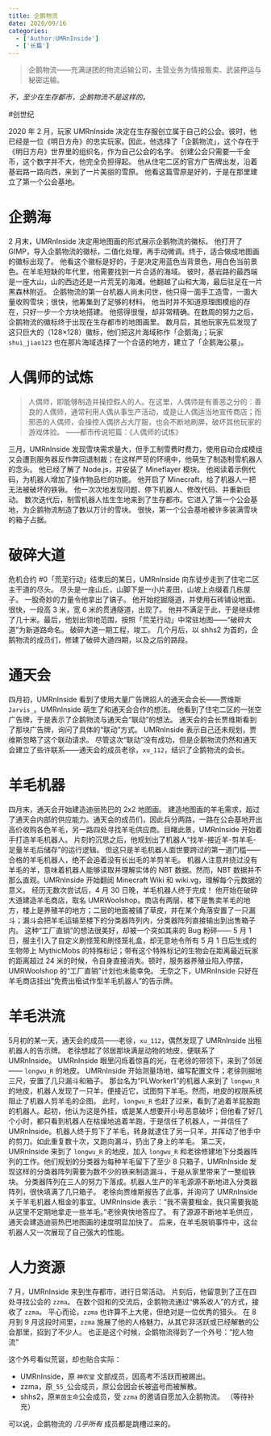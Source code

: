 ```yaml
---
title: 企鹅物流
date: 2020/09/16
categories:
  - ['Author:UMRnInside']
  - ['长篇']
---
```

> 企鹅物流——充满谜团的物流运输公司，主营业务为情报贩卖、武装押运与秘密运输。

_不，至少在生存都市，企鹅物流不是这样的。_
<!--more-->

#创世纪

2020 年 2 月，玩家 UMRnInside 决定在生存服创立属于自己的公会。彼时，他已经是一位《明日方舟》的忠实玩家。因此，他选择了「企鹅物流」，这个存在于《明日方舟》世界里的组织名，作为自己公会的名字。
创建公会只需要一千金币，这个数字并不大，他完全负担得起。
他从住宅二区的官方广告牌出发，沿着基岩路一路向西，来到了一片美丽的雪原。
他看这篇雪原是好的，于是在那里建立了第一个公会基地。

# 企鹅海
2 月末，UMRnInside 决定用地图画的形式展示企鹅物流的徽标。
他打开了 GIMP，导入企鹅物流的徽标，二值化处理，再手动微调。终于，适合做成地图画的徽标出现了。
他看这个徽标是好的，于是决定用蓝色当背景色，用白色当前景色。在羊毛短缺的年代里，他需要找到一片合适的海域。
彼时，基岩路的最西端是一座大山，山的西边还是一片荒芜的海滩。他翻越了山和大海，最后驻足在一片黑森林附近。
企鹅物流的第一台机器人尚未问世，他只得一面手工造雪，一面大量收购雪块；很快，他筹集到了足够的材料。
他当时并不知道原理图模组的存在，只好一步一个方块地搭建。
他搭得很慢，却非常精确。在数周的努力之后，企鹅物流的徽标终于出现在生存都市的地图画里。
数月后，其他玩家先后发现了这只巨大的（128×128）徽标，他们把这片海域称作「企鹅海」；玩家 `shui_jiao123` 也在那片海域选择了一个合适的地方，建立了「企鹅海公墓」。

# 人偶师的试炼
> 人偶师，即能够制造并操控假人的人。在这里，人偶师是有善恶之分的：善良的人偶师，通常利用人偶从事生产活动，或是让人偶适当地宣传商店；而邪恶的人偶师，会操控人偶挤占大厅服，也会不断地刷屏，破坏其他玩家的游戏体验。
> ——都市传说短篇：《人偶师的试炼》

三月，UMRnInside 发现雪块需求量大，但手工制雪费时费力，使用自动合成模组又会遭到服务器反作弊回退制裁；在这样严苛的环境中，他萌生了制造制雪机器人的念头。
他已经了解了 Node.js，并安装了 Mineflayer 模块。
他阅读着示例代码，为机器人增加了操作物品栏的功能。
他开启了 Minecraft，给了机器人一把无法被破坏的铁锹。
他一次次地发现问题、停下机器人、修改代码、并重新启动。
数次迭代后，制雪机器人怯生生地来到了生存都市。它进入了第一个公会基地，为企鹅物流制造了数以万计的雪块。
很快，第一个公会基地被许多装满雪块的箱子占据。

# 破碎大道

危机合约 #0「荒芜行动」结束后的某日，UMRnInside 向东徒步走到了住宅二区主干道的尽头。
尽头是一座山丘，山脚下是一小片麦田，山坡上点缀着几栋屋子。
一股奇妙的力量令他拿出了镐子。
他开始挖掘隧道，并使用石砖铺设地面。
很快，一段高 3 米，宽 6 米的贯通隧道，出现了。
他并不满足于此，于是继续修了几十米。最后，他划出领地范围，按照「荒芜行动」中常驻地图——“破碎大道”为新道路命名。
破碎大道一期工程，竣工。
几个月后，以 shhs2 为首的，企鹅物流的成员们，修建了破碎大道四期，以及之后的路段。

# 通天会
四月初，UMRnInside 看到了使用大量广告牌招人的通天会会长——贾维斯 `Jarvis_`。UMRnInside 萌生了和通天会合作的想法。
他看到了住宅二区的一张空广告牌，于是表示了企鹅物流与通天会“联动”的想法。
通天会的会长贾维斯看到了那块广告牌，询问了具体的“联动”方式。
UMRnInside 表示自己还未规划，贾维斯忽略了这个联动请求。
尽管这次“联动”没有成功，但是企鹅物流仍然和通天会建立了些许联系——通天会的成员老徐，`xu_112`，结识了企鹅物流的会长。

# 羊毛机器
四月末，通天会开始建造迪丽热巴的 2x2 地图画。
建造地图画的羊毛需求，超过了通天会内部的供应能力。通天会的成员们，因此兵分两路，一路在公会基地开出高价收购各色羊毛，另一路四处寻找羊毛供应商。目睹此景，UMRnInside 开始着手打造羊毛机器人。
片刻的沉思之后，他规划出了机器人“找羊-接近羊-剪羊毛-足量羊毛后储存”的运行逻辑。
但这只是羊毛机器人面世要跨过的第一道门槛——合格的羊毛机器人，绝不会追着没有长出毛的羊剪羊毛。
机器人注意并绕过没有羊毛的羊，意味着机器人能够读取并理解实体的 NBT 数据。然而，NBT 数据并不那么直观。UMRnInside 开始翻阅 Minecraft Wiki 和 wiki.vg，理解每个元数据的意义。
经历无数次尝试后，4 月 30 日晚，羊毛机器人终于完成！
他开始在破碎大道建造羊毛商店，取名 UMRWoolshop。商店有两层，楼下是售卖羊毛的地方，楼上是养殖羊的地方；二层的地面被铺了草皮，并在某个角落安置了一只漏斗；漏斗会把羊毛运输至楼下的分类器阵列内，分类器阵列直接输出到出售箱子内。
这种“工厂直销”的想法很美好，却被一个突如其来的 Bug 粉碎—— 5 月 1 日，服主引入了自定义刷怪笼和刷怪笼礼盒，却无意地令所有 5 月 1 日后生成的生物带上 MythicMobs 的特殊标记；带有这个特殊标记的生物会在距离最近玩家的距离超过 24 米的时候，令自身直接消失。顿时，服务器养殖业陷入停摆，UMRWoolshop 的“工厂直销”计划也未能幸免。
无奈之下，UMRnInside 只好在羊毛商店挂出“免费出租试作型羊毛机器人”的告示牌。

# 羊毛洪流
5月初的某一天，通天会的成员——老徐，`xu_112`，偶然发现了 UMRnInside 出租机器人的告示牌。
老徐想起了邻居那块满是动物的地皮，便联系了 UMRnInside。
UMRnInside 眼里闪烁着惊喜的光，在老徐的带领下，来到了邻居—— `longwu_R` 的地皮。
UMRnInside 开始测量场地，编写配置文件；老徐则掘地三尺，安置了几只漏斗和箱子。
那台名为“PLWorker1”的机器人来到了 `longwu_R` 的地皮，机器人发现了一只羊，便接近它，试图剪下羊毛。然而，地皮的权限系统阻止了机器人剪羊毛的企图。
此时，`longwu_R` 也赶了过来，看到了追着羊屁股跑的机器人。起初，他认为这是外挂，或是某人想要开小号恶意破坏；但他看了好几个小时，都只看到机器人在枯燥地追着羊跑，于是信任了机器人，一并信任了 UMRnInside。机器人终于剪下了羊毛，转身就逮住了另一只羊，并挥动了他手中的剪刀。如此重复数十次，又跑向漏斗，扔出了身上的羊毛。
第二天，UMRnInside 来到了 `longwu_R` 的地皮，加入 `longwu_R` 和老徐修建地下分类器阵列的工作。他们规划的分类器为每种羊毛留下了至少 8 只箱子，UMRnInside 发现这样的分类器阵列需要为数不少的铁来制造漏斗，于是从家里带来了一整组铁块。
分类器阵列在三人的努力下落成。机器人生产的羊毛源源不断地进入分类器阵列，很快填满了几只箱子。
老徐向贾维斯报告了此事，并询问了 UMRnInside 关于羊毛机器人租金的事宜。UMRnInside 表示：“我不需要租金，我只需要我能从这里不定期地拿走一些羊毛。”老徐爽快地答应了。
有了源源不断地羊毛供应，通天会建造迪丽热巴地图画的速度明显加快了。
后来，在羊毛脱销事件中，这台机器人又一次展现了自己强大的性能。

# 人力资源
7 月，UMRnInside 来到生存都市，进行日常活动。
片刻后，他留意到了正在四处寻找公会的 `zzma`。
在数个回和的交流后，企鹅物流通过“佛系收人”的方式，接收了 `zzma`。
平心而论，`zzma` 也许算不上大佬，但绝对是一位优秀的猎头。
在 8 月到 9 月这段时间里，`zzma` 施展了他的人格魅力，从其它非活跃或已经解散的公会那里，招到了不少人。
也正是这个时候，企鹅物流得到了一个外号：“挖人物流”

这个外号看似荒诞，却也贴合实际：
* UMRnInside，原 `神农堂` 文部成员，因高考不活跃而被踢出。
* zzma，原`_55_`公会成员，原公会因会长被盗号而被解散。 
* shhs2，原`莱茵生命`公会成员，受 `zzma` 的邀请自愿加入企鹅物流。 
（等待补充）

可以说，企鹅物流的 _几乎所有_ 成员都是跳槽过来的。
